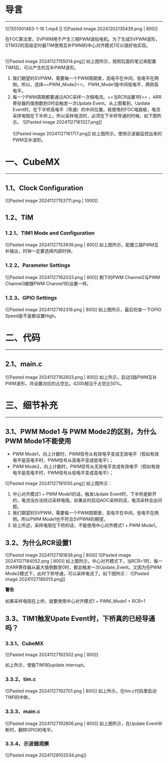 # 导言
---
![[1551001463-1-16 1.mp4 ]]
![[Pasted image 20241202135439.png | 800]]

在FOC算法里，SVPWM用于产生三相PWM波给电机。为了生成SVPWM波形，STM32的高级定时器TIM使用互补PWM的中心对齐模式1可以很好地实现。
<br><br>

![[Pasted image 20241127155014.png]]
如上图所示，按照后面的笔记来配置TIM1后，可以产生的互补PWM波形。
1. 我们期望的SVPWM，需要每一个PWM周期里，高电平在中间，低电平在两侧。所以，选择==PWM_Mode2==。 PWM_Mode1是中间低电平，两侧高电平。
2. 每一个PWM周期都要通过ADC采样一次相电流。==当RCR设置1时== ，ARR寄存器的值倒数到0时会触发一次Update Event。从上图看到，Update Event时，在下半桥高电平（导通）的中间位置。我使用的FOC电路板，电流采样电阻在下半桥上，所以采样电流时，必须在下半桥导通的时候，如下图所示。
![[Pasted image 20241127161327.png]]
<br><br>
![[Pasted image 20241127161717.png]]
如上图所示，使用示波器监控出来的PWM互补波形。

# 一、CubeMX
---
## 1.1、Clock Configuration
![[Pasted image 20241127153711.png | 1000]]

## 1.2、TIM
### 1.2.1、TIM1 Mode and Configuration
![[Pasted image 20241127153939.png | 800]]
如上图所示，配置三路PWM互补输出，时钟一定要选择内部时钟。

### 1.2.2、Parameter Settings
![[Pasted image 20241127162033.png | 800]]
剩下的PWM Channel2与PWM Channel3都跟PWM Channel1的设置一样。

### 1.2.3、GPIO Settings
![[Pasted image 20241127162319.png | 800]]
如上图所示，最后检查一下GPIO Speed是不是都设置High。

# 二、代码
---
## 2.1、main.c
![[Pasted image 20241127162603.png | 800]]
如上所示，启动3路PWM互补PWM波形，并设置对应的占空比，4200相当于占空比50%。

# 三、细节补充
---
## 3.1、PWM Mode1 与 PWM Mode2的区别，为什么PWM Mode1不能使用
- PWM Mode1，向上计数时，PWM信号从有效电平变成无效电平（假如有效电平是高电平时，PWM信号从高电平变成低电平）；
- PWM Mode2，向上计数时，PWM信号从无效电平变成有效电平（假如有效电平是高电平时，PWM信号从低电平变成高电平）；

![[Pasted image 20241127181055.png]]
如上图所示：
1. 中心对齐模式1 + PWM Mode1的话，触发Update Event时，下半桥是断开的，电流没办法经过采样电阻。如果此时启动ADC采样的话，电流采样会出问题。
2. 我们期望的SVPWM，需要每一个PWM周期里，高电平在中间，低电平在两侧。所以PWM Mode1也不符合SVPWM的期望。
3. 综上所述，采样电阻在下桥的话，不能使用中心对齐模式1 + PWM Mode1。

## 3.2、为什么RCR设置1
![[Pasted image 20241127181838.png | 800]]
![[Pasted image 20241127184052.png | 800]]
如上图所示，中心对齐模式下，当RCR=1时，每一次ARR寄存器从最大值倒数至0时，都会触发一次Update_Event。又因为在PWM Mode2模式下，此时下桥导通，可以采样电流了。如下图所示：
![[Pasted image 20241127185013.png]]

<div class="warning">
<strong>警告</strong><br><br>如果采样电阻在上桥，就要使用中心对齐模式1 + PWM_Mode1 + RCR=1
</div>

## 3.3、TIM1触发Upate Event时，下桥真的已经导通吗？
### 3.3.1、CubeMX
![[Pasted image 20241127192502.png | 800]]

如上所示，使能TIM1的update interrupt。
### 3.3.2、tim.c
![[Pasted image 20241127192701.png | 800]]
如上所示，在tim.c代码里启动TIM1的中断。
### 3.3.3、main.c
![[Pasted image 20241127192806.png | 800]]
如上图所示，在Update Event中断时，翻转GPIO的电平。

### 3.3.4、示波器观察
![[Pasted image 20241128102034.png]]



